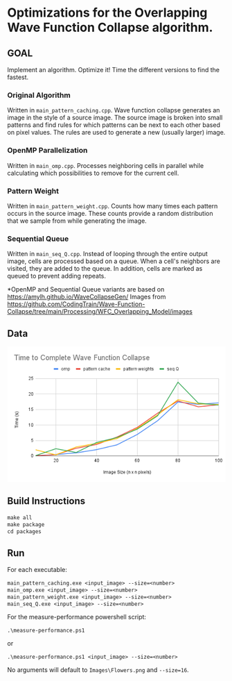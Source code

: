 # Optimizations for the Overlapping Wave Function Collapse algorithm.

## GOAL
Implement an algorithm. Optimize it! Time the different versions to find the fastest.

### Original Algorithm
Written in ```main_pattern_caching.cpp```.
Wave function collapse generates an image in the style of a source image. The source image is broken into small patterns and find rules for which patterns can be next to each other based on pixel values. The rules are used to generate a new (usually larger) image.

### OpenMP Parallelization
Written in ```main_omp.cpp```.
Processes neighboring cells in parallel while calculating which possibilities to remove for the current cell.

### Pattern Weight
Written in ```main_pattern_weight.cpp```.
Counts how many times each pattern occurs in the source image. These counts provide a random distribution that we sample from while generating the image.

### Sequential Queue
Written in ```main_seq_Q.cpp```.
Instead of looping through the entire output image, cells are processed based on a queue. When a cell's neighbors are visited, they are added to the queue. In addition, cells are marked as queued to prevent adding repeats.

*OpenMP and Sequential Queue variants are based on https://amylh.github.io/WaveCollapseGen/
Images from https://github.com/CodingTrain/Wave-Function-Collapse/tree/main/Processing/WFC_Overlapping_Model/images

## Data
![](charts/Time_to_Complete_Wave_Function_Collapse.png)

## Build Instructions
```
make all
make package
cd packages
```

## Run
For each executable:
```
main_pattern_caching.exe <input_image> --size=<number>
main_omp.exe <input_image> --size=<number>
main_pattern_weight.exe <input_image> --size=<number>
main_seq_Q.exe <input_image> --size=<number>
```

For the measure-performance powershell script:
```
.\measure-performance.ps1
```
or
```
.\measure-performance.ps1 <input_image> --size=<number>
```
No arguments will default to ```Images\Flowers.png``` and ```--size=16```.


